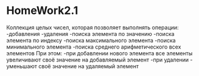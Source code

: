 # HomeWork2.1
Коллекция целых чисел, которая позволяет выполнять операции:
-добавления
-удаления
-поиска элемента по значению
-поиска элемента по индексу
-поиска максимального элемента
-поиска минимального элемента
-поиска среднего арифметического всех элементов
При этом:
-при добавлении нового элемента все элементы увеличивают своё значение на добавляемый элемент
-при удалении - уменьшают своё значение на удаляемый элемент
